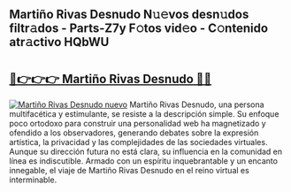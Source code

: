 ## Martiño Rivas Desnudo N𝚞𝚎vos desn𝚞dos filtr𝚊dos - Parts-Z7y F𝚘tos vid𝚎o - C𝚘ntenido atr𝚊ctivo HQbWU

# <h2><a href="http://mb6237.tromn.icu/?c=Marti%c3%b1o+Rivas+Desnudo">🔗👉👉👉 Martiño Rivas Desnudo 🔗🔗</a></h2>

[![Martiño Rivas Desnudo nuevo](https://i.imgur.com/pEAQMta.gif)](http://mb6237.tromn.icu/?c=Marti%c3%b1o+Rivas+Desnudo)
Martiño Rivas Desnudo, una persona multifacética y estimulante, se resiste a la descripción simple. Su enfoque poco ortodoxo para construir una personalidad web ha magnetizado y ofendido a los observadores, generando debates sobre la expresión artística, la privacidad y las complejidades de las sociedades virtuales. Aunque su dirección futura no está clara, su influencia en la comunidad en línea es indiscutible. Armado con un espíritu inquebrantable y un encanto innegable, el viaje de Martiño Rivas Desnudo en el reino virtual es interminable.
